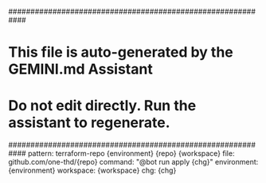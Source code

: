 ############################################################
# This file is auto-generated by the GEMINI.md Assistant #
# Do not edit directly. Run the assistant to regenerate.   #
############################################################
pattern: terraform-repo {environment} {repo} {workspace}
  file: github.com/one-thd/{repo}
  command: "@bot run apply {chg}"
  environment: {environment}
  workspace: {workspace}
  chg: {chg}
